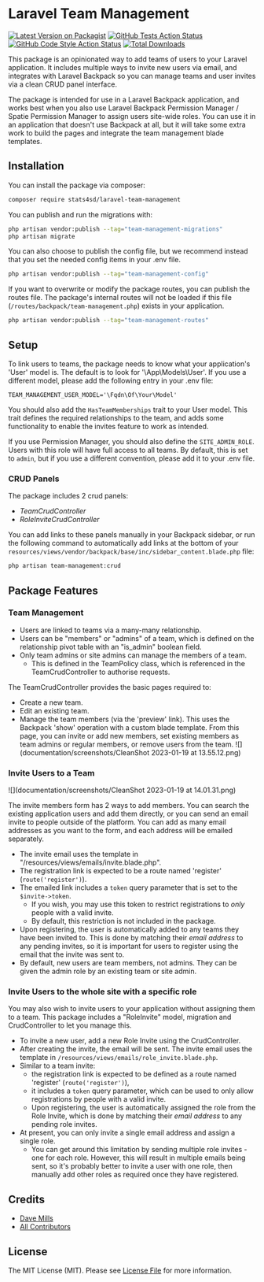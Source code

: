 # Laravel Team Management

[![Latest Version on Packagist](https://img.shields.io/packagist/v/stats4sd/laravel-team-management.svg?style=flat-square)](https://packagist.org/packages/stats4sd/laravel-team-management)
[![GitHub Tests Action Status](https://img.shields.io/github/workflow/status/stats4sd/laravel-team-management/run-tests?label=tests)](https://github.com/stats4sd/laravel-team-management/actions?query=workflow%3Arun-tests+branch%3Amain)
[![GitHub Code Style Action Status](https://img.shields.io/github/workflow/status/stats4sd/laravel-team-management/Fix%20PHP%20code%20style%20issues?label=code%20style)](https://github.com/stats4sd/laravel-team-management/actions?query=workflow%3A"Fix+PHP+code+style+issues"+branch%3Amain)
[![Total Downloads](https://img.shields.io/packagist/dt/stats4sd/laravel-team-management.svg?style=flat-square)](https://packagist.org/packages/stats4sd/laravel-team-management)

This package is an opinionated way to add teams of users to your Laravel application. It includes multiple ways to invite new users via email, and integrates with Laravel Backpack so you can manage teams and user invites via a clean CRUD panel interface.    

The package is intended for use in a Laravel Backpack application, and works best when you also use Laravel Backpack Permission Manager / Spatie Permission Manager to assign users site-wide roles. You can use it in an application that doesn't use Backpack at all, but it will take some extra work to build the pages and integrate the team management blade templates.

## Installation

You can install the package via composer:

```bash
composer require stats4sd/laravel-team-management
```

You can publish and run the migrations with:

```bash
php artisan vendor:publish --tag="team-management-migrations"
php artisan migrate
```

You can also choose to publish the config file, but we recommend instead that you set the needed config items in your .env file. 

```bash
php artisan vendor:publish --tag="team-management-config"
```
    
If you want to overwrite or modify the package routes, you can publish the routes file. The package's internal routes will not be loaded if this file (`/routes/backpack/team-management.php`) exists in your application.

```bash
php artisan vendor:publish --tag="team-management-routes"
```

## Setup

To link users to teams, the package needs to know what your application's 'User' model is. The default is to look for '\App\Models\User'. If you use a different model, please add the following entry in your .env file:

```
TEAM_MANAGEMENT_USER_MODEL='\Fqdn\Of\Your\Model'
``` 

You should also add the `HasTeamMemberships` trait to your User model. This trait defines the required relationships to the team, and adds some functionality to enable the invites feature to work as intended.

If you use Permission Manager, you should also define the `SITE_ADMIN_ROLE`. Users with this role will have full access to all teams. By default, this is set to `admin`, but if you use a different convention, please add it to your .env file.

### CRUD Panels
The package includes 2 crud panels:
 - *TeamCrudController* 
 - *RoleInviteCrudController* 

You can add links to these panels manually in your Backpack sidebar, or run the following command to automatically add links at the bottom of your `resources/views/vendor/backpack/base/inc/sidebar_content.blade.php` file:

```bash
php artisan team-management:crud
```

## Package Features

### Team Management

- Users are linked to teams via a many-many relationship. 
- Users can be "members" or "admins" of a team, which is defined on the relationship pivot table with an "is_admin" boolean field.
- Only team admins or site admins can manage the members of a team. 
  - This is defined in the TeamPolicy class, which is referenced in the TeamCrudController to authorise requests. 

The TeamCrudController provides the basic pages required to:
- Create a new team.
- Edit an existing team.
- Manage the team members (via the 'preview' link). This uses the Backpack 'show' operation with a custom blade template. From this page, you can invite or add new members, set existing members as team admins or regular members, or remove users from the team. 
![](documentation/screenshots/CleanShot 2023-01-19 at 13.55.12.png)

### Invite Users to a Team

![](documentation/screenshots/CleanShot 2023-01-19 at 14.01.31.png)

The invite members form has 2 ways to add members. You can search the existing application users and add them directly, or you can send an email invite to people outside of the platform. You can add as many email addresses as you want to the form, and each address will be emailed separately. 

- The invite email uses the template in "/resources/views/emails/invite.blade.php". 
- The registration link is expected to be a route named 'register' (`route('register')`).
- The emailed link includes a `token` query parameter that is set to the `$invite->token`. 
  - If you wish, you may use this token to restrict registrations to *only* people with a valid invite. 
  - By default, this restriction is not included in the package.
- Upon registering, the user is automatically added to any teams they have been invited to. This is done by matching their *email address* to any pending invites, so it is important for users to register using the email that the invite was sent to. 
- By default, new users are team members, not admins. They can be given the admin role by an existing team or site admin. 

### Invite Users to the whole site with a specific role

You may also wish to invite users to your application without assigning them to a team. This package includes a "RoleInvite" model, migration and CrudController to let you manage this. 

- To invite a new user, add a new Role Invite using the CrudController.
- After creating the invite, the email will be sent. The invite email uses the template in `/resources/views/emails/role_invite.blade.php`.
- Similar to a team invite: 
  - the registration link is expected to be defined as a route named 'register' (`route('register')`), 
  - it includes a `token` query parameter, which can be used to only allow registrations by people with a valid invite. 
  - Upon registering, the user is automatically assigned the role from the Role Invite, which is done by matching their *email address* to any pending role invites.
- At present, you can only invite a single email address and assign a single role. 
  - You can get around this limitation by sending multiple role invites - one for each role. However, this will result in multiple emails being sent, so it's probably better to invite a user with one role, then manually add other roles as required once they have registered. 


    
## Credits

- [Dave Mills](https://github.com/stats4sd)
- [All Contributors](../../contributors)

## License

The MIT License (MIT). Please see [License File](LICENSE.md) for more information.

